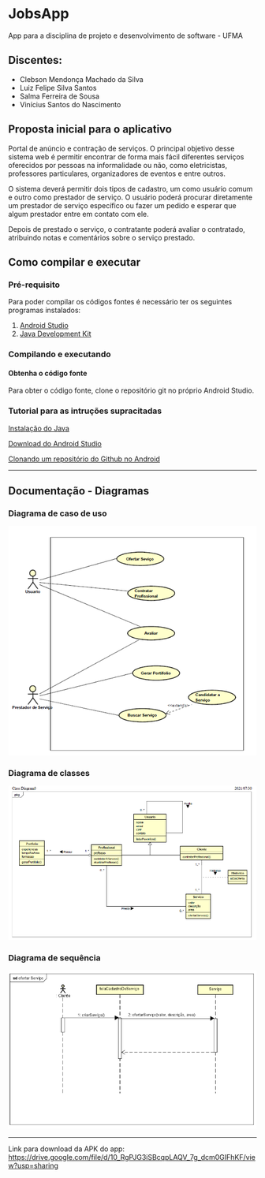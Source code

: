 # JobsApp
App para a disciplina de projeto e desenvolvimento de software - UFMA

## Discentes:
<ul>
<li>Clebson Mendonça Machado da Silva</li>
<li>Luiz Felipe Silva Santos</li>
<li>Salma Ferreira de Sousa</li>
<li>Vinícius Santos do Nascimento</li>
</ul>

## Proposta inicial para o aplicativo

<p>
Portal de anúncio e contração de serviços. O principal objetivo desse sistema web é permitir encontrar de forma mais fácil diferentes
serviços oferecidos por pessoas na informalidade ou não, como eletricistas, professores particulares, organizadores de eventos e entre
outros.
</p>

<p>
O sistema deverá permitir dois tipos de cadastro, um como usuário comum e outro como prestador de serviço. O usuário poderá procurar 
diretamente um prestador de serviço específico ou fazer um pedido e esperar que algum prestador entre em contato com ele.
</p>

<p>
Depois de prestado o serviço, o contratante poderá avaliar o contratado, atribuindo notas e comentários sobre o serviço prestado.
</p>

## Como compilar e executar

### Pré-requisito

Para poder compilar os códigos fontes é necessário ter os seguintes programas instalados: 

1. [Android Studio](https://developer.android.com/studio?gclid=Cj0KCQjw4eaJBhDMARIsANhrQACRbjyRtDf7cKYBZcEUkWog9q4Wx6yUsA2fukopL87jGnEnj23wXTEaAhDTEALw_wcB&gclsrc=aw.ds)
2. [Java Development Kit](https://www.oracle.com/java/technologies/javase-jdk11-downloads.html)

### Compilando e executando

#### Obtenha o código fonte

Para obter o código fonte, clone o repositório git no próprio Android Studio.

### Tutorial para as intruções supracitadas

[Instalação do Java](https://alexsoaresdesiqueira.gitbooks.io/android-developer/content/download-do-java.html)

[Download do Android Studio](https://alexsoaresdesiqueira.gitbooks.io/android-developer/content/download-do-android-studio.html)

[Clonando um repositório do Github no Android](https://alexsoaresdesiqueira.gitbooks.io/android-developer/content/utilizando-o-github-no-android-studio.html)

<hr>

## Documentação - Diagramas

### Diagrama de caso de uso

![](imagensDiagramas/DiagramaDeCasoDeUso.png)

### Diagrama de classes

![](imagensDiagramas/DiagramaDeClasses.png)

### Diagrama de sequência

![](imagensDiagramas/DiagramaDeSequencia.png)

<hr>

Link para download da APK do app: https://drive.google.com/file/d/10_RgPJG3iSBcqpLAQV_7g_dcm0GIFhKF/view?usp=sharing











